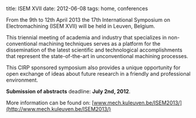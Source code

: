 title: ISEM XVII
date: 2012-06-08 
tags: home, conferences


From the 9th to 12th April 2013 the 17th International Symposium on Electromachining (ISEM XVII) will be held in Leuven, Belgium.
<!--break-->
This triennial meeting of academia and industry that specializes in non-conventional machining techniques serves as a platform for the dissemination of the latest scientific and technological accomplishments that represent the state-of-the-art in unconventional machining processes.   
  
This CIRP sponsored symposium also provides a unique opportunity for open exchange of ideas about future research in a friendly and professional environment.  
  
**Submission of abstracts** deadline: **July 2nd, 2012**.  
  
More information can be found on: [www.mech.kuleuven.be/ISEM2013/](http://www.mech.kuleuven.be/ISEM2013/)
